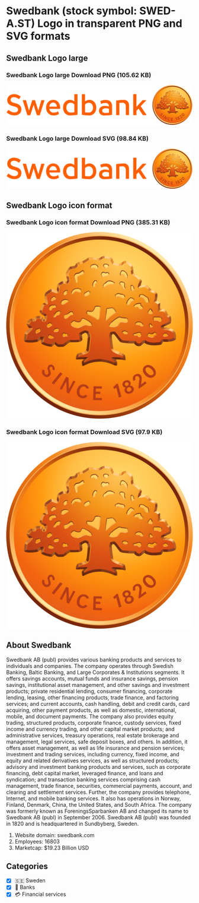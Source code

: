 # Swedbank (stock symbol: SWED-A.ST) Logo in transparent PNG and SVG formats

## Swedbank Logo large

### Swedbank Logo large Download PNG (105.62 KB)

![Swedbank Logo large Download PNG (105.62 KB)](/img/orig/SWED-A.ST_BIG-6bebb7c0.png)

### Swedbank Logo large Download SVG (98.84 KB)

![Swedbank Logo large Download SVG (98.84 KB)](/img/orig/SWED-A.ST_BIG-6c8cc9b7.svg)

## Swedbank Logo icon format

### Swedbank Logo icon format Download PNG (385.31 KB)

![Swedbank Logo icon format Download PNG (385.31 KB)](/img/orig/SWED-A.ST-e1492133.png)

### Swedbank Logo icon format Download SVG (97.9 KB)

![Swedbank Logo icon format Download SVG (97.9 KB)](/img/orig/SWED-A.ST-7ccec70d.svg)

## About Swedbank

Swedbank AB (publ) provides various banking products and services to individuals and companies. The company operates through Swedish Banking, Baltic Banking, and Large Corporates & Institutions segments. It offers savings accounts, mutual funds and insurance savings, pension savings, institutional asset management, and other savings and investment products; private residential lending, consumer financing, corporate lending, leasing, other financing products, trade finance, and factoring services; and current accounts, cash handling, debit and credit cards, card acquiring, other payment products, as well as domestic, international, mobile, and document payments. The company also provides equity trading, structured products, corporate finance, custody services, fixed income and currency trading, and other capital market products; and administrative services, treasury operations, real estate brokerage and management, legal services, safe deposit boxes, and others. In addition, it offers asset management, as well as life insurance and pension services; investment and trading services, including currency, fixed income, and equity and related derivatives services, as well as structured products; advisory and investment banking products and services, such as corporate financing, debt capital market, leveraged finance, and loans and syndication; and transaction banking services comprising cash management, trade finance, securities, commercial payments, account, and clearing and settlement services. Further, the company provides telephone, Internet, and mobile banking services. It also has operations in Norway, Finland, Denmark, China, the United States, and South Africa. The company was formerly known as ForeningsSparbanken AB and changed its name to Swedbank AB (publ) in September 2006. Swedbank AB (publ) was founded in 1820 and is headquartered in Sundbyberg, Sweden.

1. Website domain: swedbank.com
2. Employees: 16803
3. Marketcap: $19.23 Billion USD


## Categories
- [x] 🇸🇪 Sweden
- [x] 🏦 Banks
- [x] 💳 Financial services
